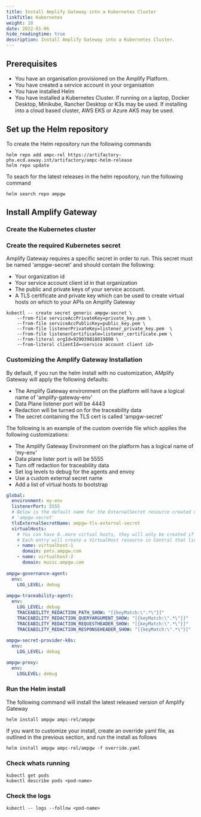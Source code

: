 ```yaml
---
title: Install Amplify Gateway into a Kubernetes Cluster
linkTitle: Kubernetes
weight: 10
date: 2022-01-06
hide_readingtime: true
description: Install Amplify Gateway into a Kubernetes Cluster.
---
```


## Prerequisites

* You have an organisation provisioned on the Amplify Platform.
* You have created a service account in your organisation
* You have installed Helm
* You have installed a Kubernetes Cluster. If running on a laptop, Docker Desktop, Minikube, Rancher Desktop or K3s may be used. If installing into a cloud based cluster, AWS EKS or Azure AKS may be used. 

## Set up the Helm repository

To create the Helm repository run the following commands

```
helm repo add ampc-rel https://artifactory-phx.ecd.axway.int/artifactory/ampc-helm-release
helm repo update
```

To seach for the latest releases in the helm repository, run the following command

```
helm search repo ampgw
```

## Install Amplify Gateway

### Create the Kubernetes cluster

### Create the required Kubernetes secret

Amplify Gateway requires a specific secret in order to run. This secret must be named 'ampgw-secret' and should contain the following:

* Your organization id
* Your service account client id in that organization
* The public and private keys of your service account.
* A TLS certificate and private key which can be used to create virtual hosts on which to your APIs on Amplify Gateway




```
kubectl -- create secret generic ampgw-secret \
    --from-file serviceAccPrivateKey=private_key.pem \
    --from-file serviceAccPublicKey=public_key.pem \
    --from-file listenerPrivateKey=listener_private_key.pem  \
    --from-file listenerCertificate=listener_certificate.pem \
    --from-literal orgId=929039818019890 \
    --from-literal clientId=<service account client id>
```

### Customizing the Amplify Gateway Installation

By default, if you run the helm install with no customization, AMplify Gateway will apply the following defaults:

* The Amplify Gateway environment on the platform will have a logical name of 'amplify-gateway-env'
* Data Plane listener port will be 4443
* Redaction will be turned on for the traceability data
* The secret containing the TLS cert is called 'ampgw-secret'

The following is an example of the custom override file which applies the following customizations:

* The Amplify Gateway Environment on the platform has a logical name of 'my-env'
* Data plane lister port is will be 5555
* Turn off redaction for traceability data
* Set log levels to debug for the agents and envoy
* Use a custom external secret name
* Add a list of virtual hosts to bootstrap

```yaml
global:
  environment: my-env
  listenerPort: 5555
  # Below is the default name for the ExternalSecret resource created on the platform. If you do not specify this value, the ExternalSecret resource will be created with the default secret name 
  # 'ampgw-secret'
  tlsExternalSecretName: ampgw-tls-external-secret
  virtualHosts:
    # You can have 0..more virtual hosts, they will only be created if you have the listenerPrivateKey and listenerCertificate in the ampgw-secret.
    # Each entry will create a VirtualHost resource in Central that links to the same ExternalSecret which points to ampgw-secret in the data plane.
    - name: virtualhost-1
      domain: pets.ampgw.com
    - name: virtualhost-2
      domain: music.ampgw.com
 
ampgw-governance-agent:
  env:
    LOG_LEVEL: debug
 
ampgw-traceability-agent:
  env:
    LOG_LEVEL: debug
    TRACEABILITY_REDACTION_PATH_SHOW: "[{keyMatch:\".*\"}]"
    TRACEABILITY_REDACTION_QUERYARGUMENT_SHOW: "[{keyMatch:\".*\"}]"
    TRACEABILITY_REDACTION_REQUESTHEADER_SHOW: "[{keyMatch:\".*\"}]"
    TRACEABILITY_REDACTION_RESPONSEHEADER_SHOW: "[{keyMatch:\".*\"}]"
 
ampgw-secret-provider-k8s:
  env:
    LOG_LEVEL: debug

ampgw-proxy:
  env:
    LOGLEVEL: debug
```

### Run the Helm install

The following command will install the latest released version of Amplify Gateway

```
helm install ampgw ampc-rel/ampgw
```

If you want to customize your install, create an override yaml file, as outlined in the previous section, and run the install as follows

```
helm install ampgw ampc-rel/ampgw -f override.yaml
```

### Check whats running

```
kubectl get pods
kubectl describe pods <pod-name>
```

### Check the logs

```
kubectl -- logs --follow <pod-name>
```


